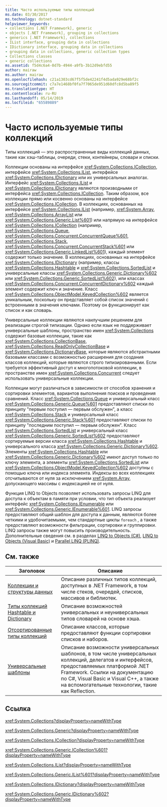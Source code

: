 ```yaml
---
title: Часто используемые типы коллекций
ms.date: 03/30/2017
ms.technology: dotnet-standard
helpviewer_keywords:
- collections [.NET Framework], generic
- objects [.NET Framework], grouping in collections
- generics [.NET Framework], collections
- IList interface, grouping data in collections
- IDictionary interface, grouping data in collections
- grouping data in collections, generic collection types
- Collections classes
- generic collections
ms.assetid: f5d4c6a4-0d7b-4944-a9fb-3b12d9ebfd55
author: mairaw
ms.author: mairaw
ms.openlocfilehash: c21a1303cd67f5f5de42241f4d5ada929e68bf2c
ms.sourcegitcommit: c7a7e1468bf0fa7f7065de951d60dfc8d5ba89f5
ms.translationtype: HT
ms.contentlocale: ru-RU
ms.lasthandoff: 05/14/2019
ms.locfileid: "65589889"
---
```

# <a name="commonly-used-collection-types"></a>Часто используемые типы коллекций
Типы коллекций — это распространенные виды коллекций данных, такие как хэш-таблицы, очереди, стеки, контейнеры, словари и списки.  
  
 Коллекции основаны на интерфейсе <xref:System.Collections.ICollection>, интерфейсе <xref:System.Collections.IList>, интерфейсе <xref:System.Collections.IDictionary> или их универсальных аналогах. Интерфейс <xref:System.Collections.IList> и <xref:System.Collections.IDictionary> являются производными от интерфейса <xref:System.Collections.ICollection>. Таким образом, все коллекции прямо или косвенно основаны на интерфейсе <xref:System.Collections.ICollection>. В коллекциях, основанных на интерфейсе <xref:System.Collections.IList> (например, <xref:System.Array>, <xref:System.Collections.ArrayList> или <xref:System.Collections.Generic.List%601>) или напрямую на интерфейсе <xref:System.Collections.ICollection> (например, <xref:System.Collections.Queue>, <xref:System.Collections.Concurrent.ConcurrentQueue%601>, <xref:System.Collections.Stack>, <xref:System.Collections.Concurrent.ConcurrentStack%601> или <xref:System.Collections.Generic.LinkedList%601>), каждый элемент содержит только значение. В коллекциях, основанных на интерфейсе <xref:System.Collections.IDictionary> (например, классы <xref:System.Collections.Hashtable> и <xref:System.Collections.SortedList> и универсальные классы <xref:System.Collections.Generic.Dictionary%602> или <xref:System.Collections.Generic.SortedList%602>), или классах <xref:System.Collections.Concurrent.ConcurrentDictionary%602> каждый элемент содержит ключ и значение.  Класс <xref:System.Collections.ObjectModel.KeyedCollection%602> является уникальным, поскольку он представляет собой список значений с встроенными в значения ключами. Поэтому он функционирует как список и как словарь.  
  
 Универсальные коллекции являются наилучшим решением для реализации строгой типизации. Однако если язык не поддерживает универсальные шаблоны, пространство имен <xref:System.Collections> содержит базовые коллекции, такие как <xref:System.Collections.CollectionBase>, <xref:System.Collections.ReadOnlyCollectionBase> и <xref:System.Collections.DictionaryBase>, которые являются абстрактными базовыми классами с возможностью расширения для создания классов коллекций, которые являются строго типизированными. Если требуется эффективный доступ к многопотоковой коллекции, в пространстве имен <xref:System.Collections.Concurrent> следует использовать универсальные коллекции.  
  
 Коллекции могут различаться в зависимости от способов хранения и сортировки элементов, вариантов выполнения поисков и проведения сравнений. Класс <xref:System.Collections.Queue> и универсальный класс <xref:System.Collections.Generic.Queue%601> предоставляют списки по принципу "первым поступил — первым обслужен", а класс <xref:System.Collections.Stack> и универсальный класс <xref:System.Collections.Generic.Stack%601> предоставляют списки по принципу "последним поступил — первым обслужен". Класс <xref:System.Collections.SortedList> и универсальный класс <xref:System.Collections.Generic.SortedList%602> предоставляют сортируемые версии класса <xref:System.Collections.Hashtable> и универсального класса <xref:System.Collections.Generic.Dictionary%602>. Элементы <xref:System.Collections.Hashtable> или <xref:System.Collections.Generic.Dictionary%602> имеют доступ только по ключу элемента, а элементы <xref:System.Collections.SortedList> или <xref:System.Collections.ObjectModel.KeyedCollection%602> доступны с помощью ключа или индекса элемента. Индексы во всех коллекциях отсчитываются от нуля за исключением <xref:System.Array>, допускающего массивы с индексацией не от нуля.  
  
 Функция LINQ to Objects позволяет использовать запросы LINQ для доступа к объектам в памяти при условии, что тип объекта реализует интерфейс <xref:System.Collections.IEnumerable> или <xref:System.Collections.Generic.IEnumerable%601>. LINQ запросы предоставляют общий шаблон для доступа к данным, являются более четкими и удобочитаемыми, чем стандартные циклы `foreach` , а также предоставляют возможности фильтрации, сортировки и группировки. LINQ запросы также могут повысить производительность. Дополнительные сведения см. в разделах [LINQ to Objects (C#)](../../csharp/programming-guide/concepts/linq/linq-to-objects.md), [LINQ to Objects (Visual Basic)](../../visual-basic/programming-guide/concepts/linq/linq-to-objects.md) и [Parallel LINQ (PLINQ)](../../../docs/standard/parallel-programming/parallel-linq-plinq.md).  
  
## <a name="related-topics"></a>См. также  
  
|Заголовок|Описание|  
|-----------|-----------------|  
|[Коллекции и структуры данных](../../../docs/standard/collections/index.md)|Описание различных типов коллекций, доступных в .NET Framework, в том числе стеков, очередей, списков, массивов и библиотек.|  
|[Типы коллекций Hashtable и Dictionary](../../../docs/standard/collections/hashtable-and-dictionary-collection-types.md)|Описание возможностей универсальных и неуниверсальных типов словарей на основе хэша.|  
|[Отсортированные типы коллекций](../../../docs/standard/collections/sorted-collection-types.md)|Описание классов, которые предоставляют функции сортировки списков и наборов.|  
|[Универсальные шаблоны](../../../docs/standard/generics/index.md)|Описание возможности универсальных шаблонов, в том числе универсальных коллекций, делегатов и интерфейсов, предоставляемых платформой .NET Framework. Ссылки на документацию по C#, Visual Basic и Visual C++, а также на вспомогательные технологии, такие как Reflection.|  
  
## <a name="reference"></a>Ссылка  
 <xref:System.Collections?displayProperty=nameWithType>  
  
 <xref:System.Collections.Generic?displayProperty=nameWithType>  
  
 <xref:System.Collections.ICollection?displayProperty=nameWithType>  
  
 <xref:System.Collections.Generic.ICollection%601?displayProperty=nameWithType>  
  
 <xref:System.Collections.IList?displayProperty=nameWithType>  
  
 <xref:System.Collections.Generic.IList%601?displayProperty=nameWithType>  
  
 <xref:System.Collections.IDictionary?displayProperty=nameWithType>  
  
 <xref:System.Collections.Generic.IDictionary%602?displayProperty=nameWithType>
